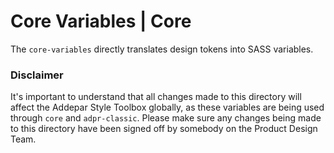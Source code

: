 # Core Variables | Core

The `core-variables` directly translates design tokens into SASS variables.

### Disclaimer
It's important to understand that all changes made to this directory will affect the Addepar Style Toolbox globally, as these variables are being used through `core` and `adpr-classic`. Please make sure any changes being made to this directory have been signed off by somebody on the Product Design Team.
